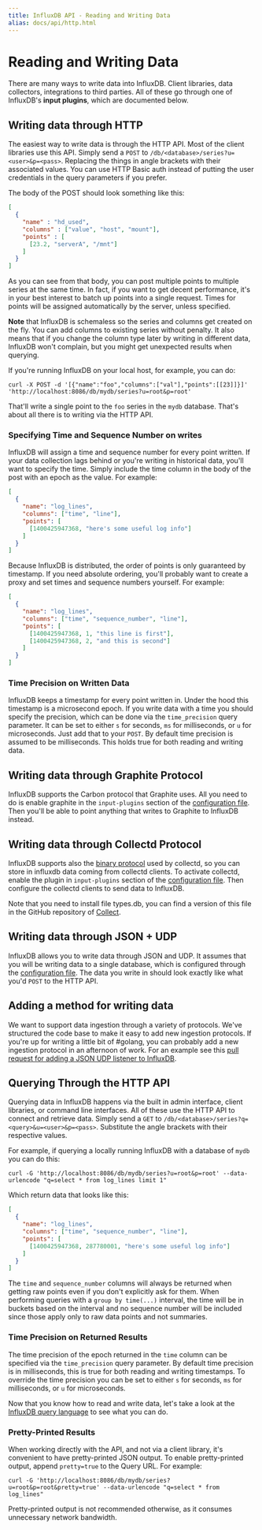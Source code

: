 ```yaml
---
title: InfluxDB API - Reading and Writing Data
alias: docs/api/http.html
---
```


# Reading and Writing Data

There are many ways to write data into InfluxDB. Client libraries, data collectors, integrations to third parties. All of these go through one of InfluxDB's **input plugins**, which are documented below.

## Writing data through HTTP

The easiest way to write data is through the HTTP API. Most of the client libraries use this API. Simply send a `POST` to `/db/<database>/series?u=<user>&p=<pass>`. Replacing the things in angle brackets with their associated values. You can use HTTP Basic auth instead of putting the user credentials in the query parameters if you prefer.

The body of the POST should look something like this:

```json
[
  {
    "name" : "hd_used",
    "columns" : ["value", "host", "mount"],
    "points" : [
      [23.2, "serverA", "/mnt"]
    ]
  }
]
```

As you can see from that body, you can post multiple points to multiple series at the same time. In fact, if you want to get decent performance, it's in your best interest to batch up points into a single request. Times for points will be assigned automatically by the server, unless specified.

**Note** that InfluxDB is schemaless so the series and columns get created on the fly. You can add columns to existing series without penalty. It also means that if you change the column type later by writing in different data, InfluxDB won't complain, but you might get unexpected results when querying.

If you're running InfluxDB on your local host, for example, you can do:

```
curl -X POST -d '[{"name":"foo","columns":["val"],"points":[[23]]}]' 'http://localhost:8086/db/mydb/series?u=root&p=root'
```

That'll write a single point to the `foo` series in the `mydb` database. That's about all there is to writing via the HTTP API.

### Specifying Time and Sequence Number on writes

InfluxDB will assign a time and sequence number for every point written. If your data collection lags behind or you're writing in historical data, you'll want to specify the time. Simply include the time column in the body of the post with an epoch as the value. For example:

```json
[
  {
    "name": "log_lines",
    "columns": ["time", "line"],
    "points": [
      [1400425947368, "here's some useful log info"]
    ]
  }
]
```

Because InfluxDB is distributed, the order of points is only guaranteed by timestamp. If you need absolute ordering, you'll probably want to create a proxy and set times and sequence numbers yourself. For example:

```json
[
  {
    "name": "log_lines",
    "columns": ["time", "sequence_number", "line"],
    "points": [
      [1400425947368, 1, "this line is first"],
      [1400425947368, 2, "and this is second"]
    ]
  }
]
```

### Time Precision on Written Data

InfluxDB keeps a timestamp for every point written in. Under the hood
this timestamp is a microsecond epoch. If you write data with a time
you should specify the precision, which can be done via the
`time_precision` query parameter. It can be set to either `s` for
seconds, `ms` for milliseconds, or `u` for microseconds. Just add that
to your `POST`. By default time precision is assumed to be
milliseconds. This holds true for both reading and writing data.

## Writing data through Graphite Protocol

InfluxDB supports the Carbon protocol that Graphite uses. All you need to do is enable graphite in the `input-plugins` section of the [configuration file](https://github.com/influxdb/influxdb/blob/master/etc/config.sample.toml). Then you'll be able to point anything that writes to Graphite to InfluxDB instead.

## Writing data through Collectd Protocol

InfluxDB supports also the [binary protocol](https://collectd.org/wiki/index.php/Binary_protocol) used by collectd, so you can store in influxdb data coming from collectd clients. To activate collectd, enable the plugin in `input-plugins` section of the [configuration file](https://github.com/influxdb/influxdb/blob/master/etc/config.sample.toml). Then configure the collectd clients to send data to InfluxDB.

Note that you need to install file types.db, you can find a version of this file in the GitHub repository of [Collect](https://github.com/collectd/collectd/blob/master/src/types.db).

## Writing data through JSON + UDP

InfluxDB allows you to write data through JSON and UDP. It assumes that you will be writing data to a single database, which is configured through the [configuration file](https://github.com/influxdb/influxdb/blob/master/etc/config.sample.toml). The data you write in should look exactly like what you'd `POST` to the HTTP API.

## Adding a method for writing data

We want to support data ingestion through a variety of protocols. We've structured the code base to make it easy to add new ingestion protocols. If you're up for writing a little bit of #golang, you can probably add a new ingestion protocol in an afternoon of work. For an example see this [pull request for adding a JSON UDP listener to InfluxDB](https://github.com/influxdb/influxdb/pull/477/files).

## Querying Through the HTTP API

Querying data in InfluxDB happens via the built in admin interface, client libraries, or command line interfaces. All of these use the HTTP API to connect and retrieve data. Simply send a `GET` to `/db/<database>/series?q=<query>&u=<user>&p=<pass>`. Substitute the angle brackets with their respective values.

For example, if querying a locally running InfluxDB with a database of `mydb` you can do this:

```
curl -G 'http://localhost:8086/db/mydb/series?u=root&p=root' --data-urlencode "q=select * from log_lines limit 1"
```

Which return data that looks like this:

```json
[
  {
    "name": "log_lines",
    "columns": ["time", "sequence_number", "line"],
    "points": [
      [1400425947368, 287780001, "here's some useful log info"]
    ]
  }
]
```

The `time` and `sequence_number` columns will always be returned when getting raw points even if you don't explicitly ask for them. When performing queries with a `group by time(...)` interval, the time will be in buckets based on the interval and no sequence number will be included since those apply only to raw data points and not summaries.

### Time Precision on Returned Results

The time precision of the epoch returned in the `time` column can be
specified via the `time_precision` query parameter. By default time
precision is in milliseconds, this is true for both reading and
writing timestamps. To override the time precision you can be set to
either `s` for seconds, `ms` for milliseconds, or `u` for
microseconds.

Now that you know how to read and write data, let's take a look at the
[InfluxDB query language](query_language.html) to see what you can do.

### Pretty-Printed Results

When working directly with the API, and not via a client library, it's convenient to have pretty-printed JSON output. To enable pretty-printed output, append `pretty=true` to the Query URL. For example:

```
curl -G 'http://localhost:8086/db/mydb/series?u=root&p=root&pretty=true' --data-urlencode "q=select * from log_lines"
```

Pretty-printed output is not recommended otherwise, as it consumes unnecessary network bandwidth.
